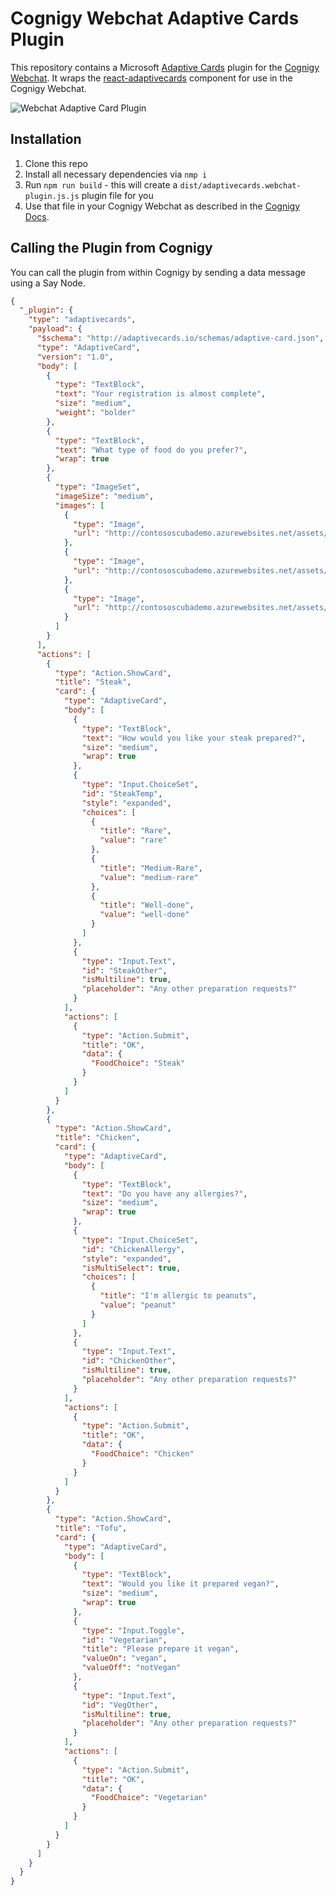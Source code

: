 # Cognigy Webchat Adaptive Cards Plugin
This repository contains a Microsoft [Adaptive Cards](https://adaptivecards.io/) plugin for the [Cognigy Webchat](https://github.com/Cognigy/WebchatWidget).
It wraps the [react-adaptivecards](https://github.com/gatewayapps/react-adaptivecards) component for use in the Cognigy Webchat.

![Webchat Adaptive Card Plugin](./assets/signature.jpg)

## Installation

1. Clone this repo
2. Install all necessary dependencies via `nmp i`
3. Run `npm run build` - this will create a `dist/adaptivecards.webchat-plugin.js.js` plugin file for you
4. Use that file in your Cognigy Webchat as described in the [Cognigy Docs](https://docs.cognigy.com/docs/using-additional-webchat-plugins).

## Calling the Plugin from Cognigy
You can call the plugin from within Cognigy by sending a data message using a Say Node.

```JSON
{
  "_plugin": {
    "type": "adaptivecards",
    "payload": {
      "$schema": "http://adaptivecards.io/schemas/adaptive-card.json",
      "type": "AdaptiveCard",
      "version": "1.0",
      "body": [
        {
          "type": "TextBlock",
          "text": "Your registration is almost complete",
          "size": "medium",
          "weight": "bolder"
        },
        {
          "type": "TextBlock",
          "text": "What type of food do you prefer?",
          "wrap": true
        },
        {
          "type": "ImageSet",
          "imageSize": "medium",
          "images": [
            {
              "type": "Image",
              "url": "http://contososcubademo.azurewebsites.net/assets/steak.jpg"
            },
            {
              "type": "Image",
              "url": "http://contososcubademo.azurewebsites.net/assets/chicken.jpg"
            },
            {
              "type": "Image",
              "url": "http://contososcubademo.azurewebsites.net/assets/tofu.jpg"
            }
          ]
        }
      ],
      "actions": [
        {
          "type": "Action.ShowCard",
          "title": "Steak",
          "card": {
            "type": "AdaptiveCard",
            "body": [
              {
                "type": "TextBlock",
                "text": "How would you like your steak prepared?",
                "size": "medium",
                "wrap": true
              },
              {
                "type": "Input.ChoiceSet",
                "id": "SteakTemp",
                "style": "expanded",
                "choices": [
                  {
                    "title": "Rare",
                    "value": "rare"
                  },
                  {
                    "title": "Medium-Rare",
                    "value": "medium-rare"
                  },
                  {
                    "title": "Well-done",
                    "value": "well-done"
                  }
                ]
              },
              {
                "type": "Input.Text",
                "id": "SteakOther",
                "isMultiline": true,
                "placeholder": "Any other preparation requests?"
              }
            ],
            "actions": [
              {
                "type": "Action.Submit",
                "title": "OK",
                "data": {
                  "FoodChoice": "Steak"
                }
              }
            ]
          }
        },
        {
          "type": "Action.ShowCard",
          "title": "Chicken",
          "card": {
            "type": "AdaptiveCard",
            "body": [
              {
                "type": "TextBlock",
                "text": "Do you have any allergies?",
                "size": "medium",
                "wrap": true
              },
              {
                "type": "Input.ChoiceSet",
                "id": "ChickenAllergy",
                "style": "expanded",
                "isMultiSelect": true,
                "choices": [
                  {
                    "title": "I'm allergic to peanuts",
                    "value": "peanut"
                  }
                ]
              },
              {
                "type": "Input.Text",
                "id": "ChickenOther",
                "isMultiline": true,
                "placeholder": "Any other preparation requests?"
              }
            ],
            "actions": [
              {
                "type": "Action.Submit",
                "title": "OK",
                "data": {
                  "FoodChoice": "Chicken"
                }
              }
            ]
          }
        },
        {
          "type": "Action.ShowCard",
          "title": "Tofu",
          "card": {
            "type": "AdaptiveCard",
            "body": [
              {
                "type": "TextBlock",
                "text": "Would you like it prepared vegan?",
                "size": "medium",
                "wrap": true
              },
              {
                "type": "Input.Toggle",
                "id": "Vegetarian",
                "title": "Please prepare it vegan",
                "valueOn": "vegan",
                "valueOff": "notVegan"
              },
              {
                "type": "Input.Text",
                "id": "VegOther",
                "isMultiline": true,
                "placeholder": "Any other preparation requests?"
              }
            ],
            "actions": [
              {
                "type": "Action.Submit",
                "title": "OK",
                "data": {
                  "FoodChoice": "Vegetarian"
                }
              }
            ]
          }
        }
      ]
    }
  }
}
```
